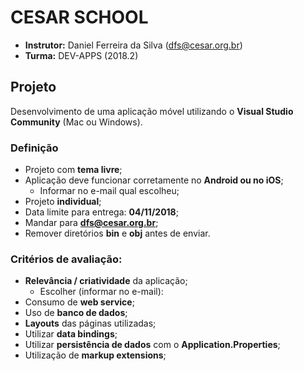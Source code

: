 # CESAR SCHOOL

- **Instrutor:** Daniel Ferreira da Silva (dfs@cesar.org.br)
- **Turma:** DEV-APPS (2018.2)

## Projeto

Desenvolvimento de uma aplicação móvel utilizando o **Visual Studio Community** (Mac ou Windows).

### Definição

- Projeto com **tema livre**;
- Aplicação deve funcionar corretamente no **Android ou no iOS**;
  - Informar no e-mail qual escolheu;
- Projeto **individual**;
- Data limite para entrega: **04/11/2018**;
- Mandar para **dfs@cesar.org.br**;
- Remover diretórios **bin** e **obj** antes de enviar.

### Critérios de avaliação:

- **Relevância / criatividade** da aplicação;
  - Escolher (informar no e-mail):
- Consumo de **web service**;
- Uso de **banco de dados**;
- **Layouts** das páginas utilizadas;
- Utilizar **data bindings**;
- Utilizar **persistência de dados** com o **Application.Properties**;
- Utilização de **markup extensions**;

